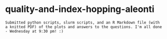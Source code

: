 # quality-and-index-hopping-aleonti
```
Submitted python scripts, slurm scripts, and an R Markdown file (with a knitted PDF) of the plots and answers to the questions. I'm all done - Wednesday at 9:30 pm! :)
```
